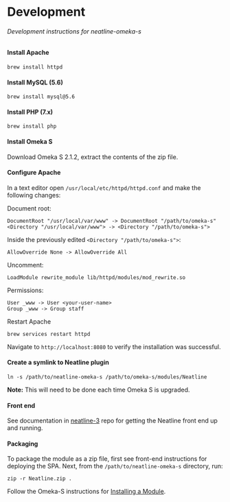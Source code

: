 # Development
###### Development instructions for neatline-omeka-s

#### Install Apache
```
brew install httpd
```

#### Install MySQL (5.6)
```
brew install mysql@5.6
```

#### Install PHP (7.x)
```
brew install php
```

#### Install Omeka S
Download Omeka S 2.1.2, extract the contents of the zip file.

#### Configure Apache
In a text editor open `/usr/local/etc/httpd/httpd.conf` and make the following changes:

Document root:
```
DocumentRoot "/usr/local/var/www" -> DocumentRoot "/path/to/omeka-s"
<Directory "/usr/local/var/www"> -> <Directory "/path/to/omeka-s">
```

Inside the previously edited `<Directory "/path/to/omeka-s">`:
```
AllowOverride None ->️ AllowOverride All
```

Uncomment:
```
LoadModule rewrite_module lib/httpd/modules/mod_rewrite.so
```

Permissions:
```
User _www -> User <your-user-name>
Group _www -> Group staff
```

Restart Apache
```
brew services restart httpd
```

Navigate to `http://localhost:8080` to verify the installation was successful.

#### Create a symlink to Neatline plugin
```
ln -s /path/to/neatline-omeka-s /path/to/omeka-s/modules/Neatline
```
**Note:** This will need to be done each time Omeka S is upgraded.

#### Front end
See documentation in [neatline-3](https://github.com/performant-software/neatline-3) repo for getting the Neatline front end up and running.

#### Packaging
To package the module as a zip file, first see front-end instructions for deploying the SPA. Next, from the `/path/to/neatline-omeka-s` directory, run:

```
zip -r Neatline.zip .
```

Follow the Omeka-S instructions for [Installing a Module](https://omeka.org/s/docs/user-manual/modules/#installing-modules).